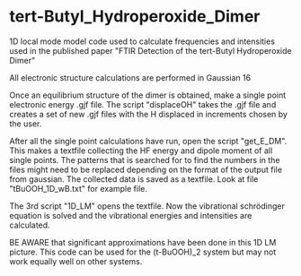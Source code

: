 # tert-Butyl_Hydroperoxide_Dimer
1D local mode model code used to calculate frequencies and intensities used in the published paper "FTIR Detection of the tert-Butyl Hydroperoxide Dimer"

All electronic structure calculations are performed in Gaussian 16

Once an equilibrium structure of the dimer is obtained, make a single point electronic energy .gjf file. The script "displaceOH" takes the .gjf file and creates a set of new .gjf files with the H displaced in increments chosen by the user.

After all the single point calculations have run, open the script "get_E_DM". This makes a textfile collecting the HF energy and dipole moment of all single points. The patterns that is searched for to find the numbers in the files might need to be replaced depending on the format of the output file from gaussian. The collected data is saved as a textfile. Look at file "tBuOOH_1D_wB.txt" for example file.

The 3rd script "1D_LM" opens the textfile. Now the vibrational schrödinger equation is solved and the vibrational energies and intensities are calculated.

BE AWARE that significant approximations have been done in this 1D LM picture. This code can be used for the (t-BuOOH)_2 system but may not work equally well on other systems. 
